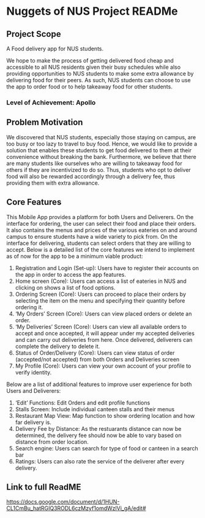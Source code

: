 # Nuggets of NUS Project READMe
## Project Scope

A Food delivery app for NUS students. 

We hope to make the process of getting delivered food cheap and accessible to all NUS residents given their busy schedules while also providing opportunities to NUS students to make some extra allowance by delivering food for their peers. As such, NUS students can choose to use the app to order food or to help takeaway food for other students.

### Level of Achievement: Apollo 

## Problem Motivation
We discovered that NUS students, especially those staying on campus, are ‌too busy or too lazy to travel to buy food. Hence, we would like to provide a solution that enables these students to get food delivered to them at their convenience without breaking the bank. Furthermore,  we believe that there are many students like ourselves who are willing to takeaway food for others if they are incentivized to do so. Thus, students who opt to deliver food will also be rewarded accordingly through a delivery fee, thus providing them with extra allowance.


## Core Features
This Mobile App provides a platform for both Users and Deliverers. On the interface for ordering,  the user can select their food and place their orders. It also contains the menus and prices of the various eateries on and around campus to ensure students have a wide variety to pick from. On the interface for delivering, students can select orders that they are willing to accept. Below is a detailed list of the core features we intend to implement as of now for the app to be a minimum viable product: 

1. Registration and Login (Set-up): Users have to register their accounts on the app in order to access the app features.
1. Home screen (Core): Users can access a list of eateries in NUS and clicking on shows a list of food options. 
1. Ordering Screen (Core): Users can proceed to place their orders by selecting the item on the menu and specifying their quantity before ordering it.
1. ‘My Orders’ Screen (Core): Users can view placed orders or delete an order.
1. ‘My Deliveries’ Screen (Core): Users can view all available orders to accept and once accepted, it will appear under my accepted deliveries and can carry out deliveries from here. Once delivered, deliverers can complete the delivery to delete it.
1. Status of Order/Delivery (Core): Users can view status of order (accepted/not accepted) from both Orders and Deliveries screen
1. My Profile (Core): Users can view your own account of your profile to verify identity.

Below are a list of additional features to improve user experience for both Users and Deliverers:

1. ‘Edit’ Functions: Edit Orders and edit profile functions
1. Stalls Screen: Include individual canteen stalls and their menus
1. Restaurant Map View: Map function to show ordering location and how far delivery is.
1. Delivery Fee by Distance:  As the restuarants distance can now be determined, the delivery fee should now be able to vary based on distance from order location. 
1. Search engine: Users can search for type of food or canteen in a search bar
1. Ratings: Users can also rate the service of the deliverer after every delivery.

## Link to full ReadME

https://docs.google.com/document/d/1HUN-CL1CmBu_hatRGIQ3RODL6czMzyf1omdWzlVi_gA/edit#



